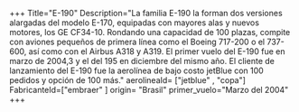 +++
Title="E-190"
Description="La familia E-190 la forman dos versiones alargadas del modelo E-170, equipadas con mayores alas y nuevos motores, los GE CF34-10. Rondando una capacidad de 100 plazas, compite con aviones pequeños de primera línea como el Boeing 717-200 o el 737-600, así como con el Airbus A318 y A319. El primer vuelo del E-190 fue en marzo de 2004,3​ y el del 195 en diciembre del mismo año. El cliente de lanzamiento del E-190 fue la aerolínea de bajo costo jetBlue con 100 pedidos y opción de 100 más."
aerolineaId= ["jetblue" , "copa"]
FabricanteId=["embraer" ] 
origin= "Brasil"
primer_vuelo="Marzo del 2004"
+++


